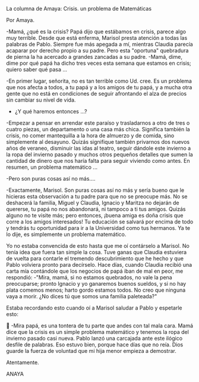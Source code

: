 ---
---

La columna de Amaya: Crisis. un problema de Matemáticas 

Por Amaya. 

-Mamá, ¿qué es la crisis? Papá dijo que estábamos en crisis, parece algo muy terrible. 
Desde que está enferma, Marisol presta atención a todas las palabras de Pablo. Siempre 
fue más apegada a mí, mientras Claudia parecía acaparar por derecho propio a su padre. 
Pero esta "oportuna" quebradura de pierna la ha acercado a grandes zancadas a su 
padre. -Mamá, dime, dime por qué papá ha dicho tres veces esta semana que estamos 
en crisis; quiero saber qué pasa ... 

-En primer lugar, señorita, no es tan terrible como Ud. cree. Es un problema que nos 
afecta a todos, a tu papá y a los amigos de tu papá, y a mucha otra gente que no está en 
condiciones de seguir afrontando el alza de precios sin cambiar su nivel de vida. 

- ¿Y qué haremos entonces ...? 

-Empezar a pensar en arrendar este paraíso y trasladarnos a otro de tres o cuatro piezas, 
un departamento o una casa más chica. Significa también la crisis, no comer 
mantequilla a la hora de almuerzo y de comida, sino simplemente al desayuno. Quizás 
signifique también privarnos dos nuevos años de veraneo, disminuir las idas al teatro, 
seguir dándole este invierno a la ropa del invierno pasado y muchos otros pequeños 
detalles que sumen la cantidad de dinero que nos haría falta para seguir viviendo como 
antes. En resumen, un problema matemático ... 

-Pero son puras cosas así no más.... 

 -Exactamente, Marisol. Son puras cosas así no más y sería bueno que le hicieras esta 
observación a tu padre para que no se preocupe más. No se deshacerá la familia, Miguel 
y Claudia, Ignacio y Maritza no dejarán de quererse, tu papá no nos abandonará, ni 
tampoco a ti tus amigos. Quizás alguno no te visite más; pero entonces, ¡buena amiga 
es doña crisis que corre a los amigos interesados! Tu educación se salvará por encima 
de todo y tendrás tu oportunidad para ir a la Universidad como tus hermanos. Ya te lo 
dije, es simplemente un problema matemático. 

Yo no estaba convencida de esto hasta que me oí contárselo a Marisol. No tenía idea que 
fuera tan simple la cosa. Tuve ganas que Claudia estuviera de vuelta para contarle el 
tremendo descubrimiento que he hecho y que Pablo volviera pronto para decírselo. 
Hace días, cuando Claudia recibió una carta mía contándole que los negocios de papá 
iban de mal en peor, me respondió: -"Mira, mamá, si no estamos quebrados, no vale la 
pena preocuparse; pronto Ignacio y yo ganaremos buenos sueldos, y si no hay plata 
comemos menos; harto gordo estamos todos. No creo que ninguna vaya a morir. ¿No 
dices tú que somos una familia paleteada?" 

 Estaba recordando esto cuando oí a Marisol saludar a Pablo y espetarle esto: 


-Mira papá, es una tontera de tu parte que andes con tal mala cara. Mamá dice que la 
crisis es un simple problema matemático y tenemos la ropa del invierno pasado casi 
nueva. Pablo lanzó una carcajada ante este ilógico desfile de palabras. Eso estuvo bien, 
porque hace días que no reía. Dios guarde la fuerza de voluntad que mi hija menor 
empieza a demostrar. 

Atentamente. 

ANAYA 


